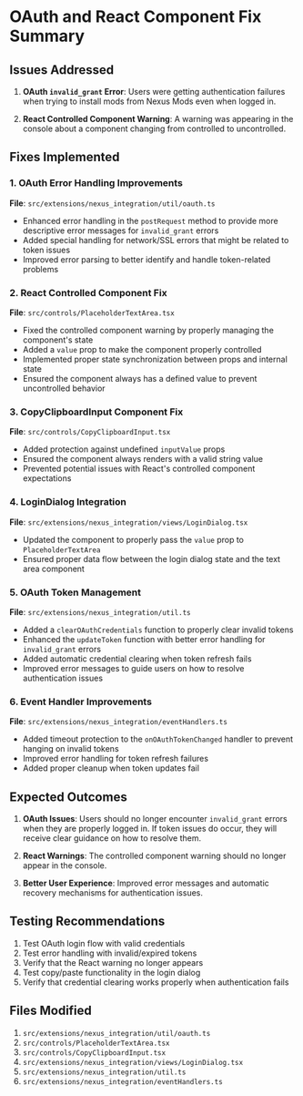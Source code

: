 # OAuth and React Component Fix Summary

## Issues Addressed

1. **OAuth `invalid_grant` Error**: Users were getting authentication failures when trying to install mods from Nexus Mods even when logged in.

2. **React Controlled Component Warning**: A warning was appearing in the console about a component changing from controlled to uncontrolled.

## Fixes Implemented

### 1. OAuth Error Handling Improvements

**File**: `src/extensions/nexus_integration/util/oauth.ts`

- Enhanced error handling in the `postRequest` method to provide more descriptive error messages for `invalid_grant` errors
- Added special handling for network/SSL errors that might be related to token issues
- Improved error parsing to better identify and handle token-related problems

### 2. React Controlled Component Fix

**File**: `src/controls/PlaceholderTextArea.tsx`

- Fixed the controlled component warning by properly managing the component's state
- Added a `value` prop to make the component properly controlled
- Implemented proper state synchronization between props and internal state
- Ensured the component always has a defined value to prevent uncontrolled behavior

### 3. CopyClipboardInput Component Fix

**File**: `src/controls/CopyClipboardInput.tsx`

- Added protection against undefined `inputValue` props
- Ensured the component always renders with a valid string value
- Prevented potential issues with React's controlled component expectations

### 4. LoginDialog Integration

**File**: `src/extensions/nexus_integration/views/LoginDialog.tsx`

- Updated the component to properly pass the `value` prop to `PlaceholderTextArea`
- Ensured proper data flow between the login dialog state and the text area component

### 5. OAuth Token Management

**File**: `src/extensions/nexus_integration/util.ts`

- Added a `clearOAuthCredentials` function to properly clear invalid tokens
- Enhanced the `updateToken` function with better error handling for `invalid_grant` errors
- Added automatic credential clearing when token refresh fails
- Improved error messages to guide users on how to resolve authentication issues

### 6. Event Handler Improvements

**File**: `src/extensions/nexus_integration/eventHandlers.ts`

- Added timeout protection to the `onOAuthTokenChanged` handler to prevent hanging on invalid tokens
- Improved error handling for token refresh failures
- Added proper cleanup when token updates fail

## Expected Outcomes

1. **OAuth Issues**: Users should no longer encounter `invalid_grant` errors when they are properly logged in. If token issues do occur, they will receive clear guidance on how to resolve them.

2. **React Warnings**: The controlled component warning should no longer appear in the console.

3. **Better User Experience**: Improved error messages and automatic recovery mechanisms for authentication issues.

## Testing Recommendations

1. Test OAuth login flow with valid credentials
2. Test error handling with invalid/expired tokens
3. Verify that the React warning no longer appears
4. Test copy/paste functionality in the login dialog
5. Verify that credential clearing works properly when authentication fails

## Files Modified

1. `src/extensions/nexus_integration/util/oauth.ts`
2. `src/controls/PlaceholderTextArea.tsx`
3. `src/controls/CopyClipboardInput.tsx`
4. `src/extensions/nexus_integration/views/LoginDialog.tsx`
5. `src/extensions/nexus_integration/util.ts`
6. `src/extensions/nexus_integration/eventHandlers.ts`